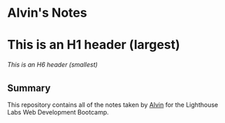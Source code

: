 # Alvin's Notes
# This is an H1 header (largest)
###### This is an H6 header (smallest)

## Summary

This repository contains all of the notes taken by [Alvin](https://github.com/AlvinR7) for the Lighthouse Labs Web Development Bootcamp.

